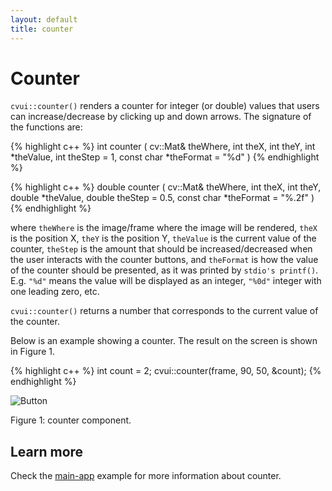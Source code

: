 ```yaml
---
layout: default
title: counter
---
```


# Counter

`cvui::counter()` renders a counter for integer (or double) values that users can increase/decrease by clicking up and down arrows. The signature of the functions are:

{% highlight c++ %}
int counter (
    cv::Mat& theWhere,
    int theX,
    int theY,
    int *theValue,
    int theStep = 1,
    const char *theFormat = "%d"
)
{% endhighlight %}

{% highlight c++ %}
double counter (
    cv::Mat& theWhere,
    int theX,
    int theY,
    double *theValue,
    double theStep = 0.5,
    const char *theFormat = "%.2f"
)
{% endhighlight %}

where `theWhere` is the image/frame where the image will be rendered, `theX` is the position X, `theY` is the position Y, `theValue` is the current value of the counter, `theStep` is the amount that should be increased/decreased when the user interacts with the counter buttons, and `theFormat` is how the value of the counter should be presented, as it was printed by `stdio's printf()`. E.g. `"%d"` means the value will be displayed as an integer, `"%0d"` integer with one leading zero, etc.

`cvui::counter()` returns a number that corresponds to the current value of the counter.

Below is an example showing a counter. The result on the screen is shown in Figure 1.

{% highlight c++ %}
int count = 2;
cvui::counter(frame, 90, 50, &count);
{% endhighlight %}

![Button](/img/counter.png)
<p class="img-caption">Figure 1: counter component.</p>

## Learn more

Check the [main-app](https://github.com/Dovyski/cvui/tree/master/example/src/main-app) example for more information about counter.
